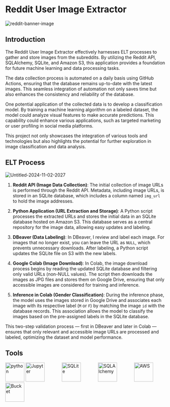 # Reddit User Image Extractor

![reddit-banner-image](https://github.com/user-attachments/assets/33a3a7ff-51c4-41a1-9799-7bf8c7437aa3)

## Introduction

The Reddit User Image Extractor effectively harnesses ELT processes to gather and store images from the subreddits. By utilizing the Reddit API, SQLAlchemy, SQLite, and Amazon S3, this application provides a foundation for future machine learning and data processing tasks.

The data collection process is automated on a daily basis using GitHub Actions, ensuring that the database remains up-to-date with the latest images. This seamless integration of automation not only saves time but also enhances the consistency and reliability of the database.

One potential application of the collected data is to develop a classification model. By training a machine learning algorithm on a labeled dataset, the model could analyze visual features to make accurate predictions. This capability could enhance various applications, such as targeted marketing or user profiling in social media platforms.

This project not only showcases the integration of various tools and technologies but also highlights the potential for further exploration in image classification and data analysis.

## ELT Process

![Untitled-2024-11-02-2027](https://github.com/user-attachments/assets/86155e77-5a89-4d38-b4a7-dbda9b122c48)

1. **Reddit API (Image Data Collection)**: The initial collection of image URLs is performed through the Reddit API. Metadata, including image URLs, is stored in an SQLite database, which includes a column named `img_url` to hold the image addresses.

2. **Python Application (URL Extraction and Storage)**: A Python script processes the extracted URLs and stores the initial data in an SQLite database hosted on Amazon S3. This database serves as a central repository for the image data, allowing easy updates and labeling.

3. **DBeaver (Data Labeling)**: In DBeaver, I review and label each image. For images that no longer exist, you can leave the URL as `NULL`, which prevents unnecessary downloads. After labeling, a Python script updates the SQLite file on S3 with the new labels.

4. **Google Colab (Image Download)**: In Colab, the image download process begins by reading the updated SQLite database and filtering only valid URLs (non-NULL values). The script then downloads the images as JPG files and stores them on Google Drive, ensuring that only accessible images are considered for training and inference.

5. **Inference in Colab (Gender Classification)**: During the inference phase, the model uses the images stored in Google Drive and associates each image with its respective label (`M` or `F`) by matching the image `id` with the database records. This association allows the model to classify the images based on the pre-assigned labels in the SQLite database.

This two-step validation process — first in DBeaver and later in Colab — ensures that only relevant and accessible image URLs are processed and labeled, optimizing the dataset and model performance.

## Tools

<img src="https://github.com/user-attachments/assets/cbe55116-f761-41d7-ba32-52dcb426d7de" alt="python" width="60"/>
<img src="https://github.com/user-attachments/assets/a9dd9bf5-1498-4229-8df4-f6d97360a2ed" alt="Jupyter" width="60" style="margin-right: 50px;"/>
<img src="https://github.com/user-attachments/assets/29a2dbdd-26d5-46d1-95dd-639738cbeadc" alt="SQLite" width="60" style="margin-right: 50px;"/>
<img src="https://github.com/user-attachments/assets/505b5fde-3343-4096-9b7d-fd9b1bc5f146" alt="SQLAlchemy" width="60" style="margin-right: 50px;"/>
<img src="https://github.com/user-attachments/assets/fe8212df-d398-4073-8268-4fd6a7dea83e" alt="AWS" width="60"/>
<img src="https://github.com/user-attachments/assets/4c034feb-4da7-4edb-8b28-d966d25d0163" alt="Bucket" width="60"/>
